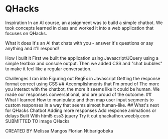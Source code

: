 # QHacks
Inspiration
In an AI course, an assignment was to build a simple chatbot. We took concepts learned in class and worked it into a web application that focuses on QHacks.

What it does
It's an AI that chats with you - answer it's questions or say anything and it'll respond!

How I built it
First we built the application using Javascript/JQuery using a simple textbox and console output. Then we added CSS and "chat bubbles" to make it feel like a regular conversation.

Challenges I ran into
Figuring out RegEx in Javascript
Getting the response format correct using CSS ## Accomplishments that I'm proud of The more you interact with the chatbot, the more it seems like it could be human. We made our responses conversational, and are proud of the outcome. ## What I learned How to manipulate and then map user input segments to custom responses in a way that seems almost human-like. ## What's next for QHacks Chatbot
Adding more responses
Add response animations or delays
Built With
html5
css3
jquery
Try it out
 qhackathon.weebly.com
SUBMITTED TO
image
QHacks

CREATED BY
Melissa Mangos 
Florian Ntibarigobeka
